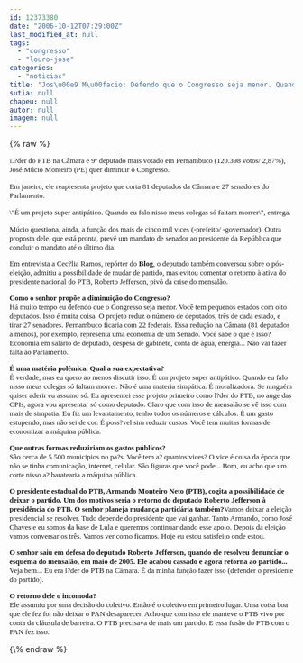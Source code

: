 ```yaml
---
id: 12373380
date: "2006-10-12T07:29:00Z"
last_modified_at: null
tags:
  - "congresso"
  - "louro-jose"
categories:
  - "noticias"
title: "Jos\u00e9 M\u00facio: Defendo que o Congresso seja menor. Quando eu falo nisso meus colegas s\u00f3 faltam morrer"
sutia: null
chapeu: null
autor: null
imagem: null
---
```

{\% raw %}
<p><DIV></p>
<p><DIV class=RTE></DIV><FONT face=Verdana></FONT></p>
<p><DIV><FONT color=#545454 size=2></p>
<p><P><FONT face=Verdana>L</FONT></FONT><FONT size=2><FONT face=Verdana>?der do PTB na Câmara e&nbsp;9º deputado mais votado em Pernambuco (120.398 votos/ 2,87%), José Múcio Monteiro (PE) quer diminuir o Congresso. </FONT></FONT></P></p>
<p><P><FONT size=2><FONT face=Verdana>Em janeiro, ele reapresenta projeto que corta 81 deputados da Câmara e 27 senadores do Parlamento. </FONT></FONT></P></p>
<p><P><FONT size=2><FONT face=Verdana>\"É um projeto super antipático. Quando eu falo nisso meus colegas só faltam morrer\", entrega. </FONT></P></p>
<p><P><FONT face=Verdana>Múcio questiona, ainda, a função dos mais de cinco mil vices (-prefeito/ -governador). Outra proposta dele, que está pronta, prevê um mandato de senador ao presidente da República que concluir o mandato até o último dia. </FONT></P></p>
<p><P><FONT face=Verdana>Em entrevista a Cec?lia Ramos, repórter do <B>Blog</B>, o deputado também conversou sobre o pós-eleição, admitiu a possibilidade de mudar de partido, mas evitou comentar o retorno à ativa do presidente nacional do PTB, Roberto Jefferson, pivô da crise do mensalão. </FONT></P><B></p>
<p><P><FONT face=Verdana>Como o senhor propõe a diminuição do Congresso?</FONT></B><BR><FONT face=Verdana>Há muito tempo eu defendo que o Congresso seja menor. Você tem pequenos estados com oito deputados. Isso é muita coisa. O projeto reduz o número de deputados, três de cada estado, e tirar 27 senadores. Pernambuco ficaria com 22 federais. Essa redução na Câmara (81 deputados a menos), por exemplo, representa uma economia de um Senado. Você sabe o que é isso? Economia em salário de deputado, despesa de gabinete, conta de água, energia... Não vai fazer falta ao Parlamento. </FONT></P><B></p>
<p><P><FONT face=Verdana>É uma matéria polêmica. Qual a sua expectativa?<BR></FONT></B><FONT face=Verdana>É verdade, mas eu quero ao menos discutir isso. É um projeto super antipático. Quando eu falo nisso meus colegas só faltam morrer. Não é uma materia simpática. É moralizadora. Se ninguém quiser aderir eu assumo só. Eu apresentei esse projeto primeiro como l?der do PTB, no auge das CPIs, agora vou apresentar só como deputado. Claro que com isso de mensalão se vê isso com mais de simpatia. Eu fiz um levantamento, tenho todos os números e cálculos. É um gasto estupendo, mas não sei de cor. É poss?vel sim reduzir custos. Você tem muitas formas de economizar a máquina pública.</FONT></P><B></p>
<p><P><FONT face=Verdana>Que outras formas reduziriam os gastos públicos?<BR></FONT></B><FONT face=Verdana>São cerca de 5.500 municipios no pa?s. Você tem a? quantos vices? O vice é coisa da época que não se tinha comunicação, internet, celular. São figuras que você pode... Bom, eu acho que um corte nisso a? baratearia a máquina pública.</FONT></P><B></p>
<p><P><FONT face=Verdana>O presidente estadual do PTB, Armando Monteiro Neto (PTB), cogita a possibilidade de deixar o partido. Um dos motivos seria o retorno do deputado Roberto Jefferson à presidência do PTB. O senhor planeja mudança partidária também?</FONT></B><FONT face=Verdana>Vamos deixar a eleição presidencial se resolver. Tudo depende do presidente que vai ganhar. Tanto Armando, como José Chaves e eu somos da base de Lula e queremos continuar dando esse apoio. Depois da eleição vamos conversar os três. Vamos ver como ficamos. Hoje eu estou satisfeito onde estou. </FONT></P><B></p>
<p><P><FONT face=Verdana>O senhor saiu em defesa do deputado Roberto Jefferson, quando ele resolveu denunciar o esquema do mensalão, em maio de 2005. Ele acabou cassado e agora retorna ao partido...<BR></FONT></B><FONT face=Verdana>Veja bem... Eu era l?der do PTB na Câmara. É da minha função fazer isso (defender o presidente do partido). </FONT></P><B></p>
<p><P><FONT face=Verdana>O retorno dele o incomoda?<BR></FONT></B><FONT face=Verdana>Ele assumiu por uma decisão do coletivo. Então é o coletivo em primeiro lugar. Uma coisa boa que ele fez foi não deixar o PAN desaparecer. Acho que com isso ele manteve o PTB vivo por conta da cláusula de barreira. O PTB precisava de mais um partido. E essa fusão do PTB com o PAN fez isso.</FONT></P></FONT></DIV></DIV> </p>
{\% endraw %}